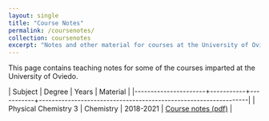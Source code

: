 ```yaml
---
layout: single
title: "Course Notes"
permalink: /coursenotes/
collection: coursenotes
excerpt: "Notes and other material for courses at the University of Oviedo"
---
```


This page contains teaching notes for some of the courses imparted at
the University of Oviedo.

| Subject              | Degree    |     Years | Material                                                        |
|----------------------+-----------+-----------+-----------------------------------------------------------------|
| Physical Chemistry 3 | Chemistry | 2018-2021 | [Course notes (pdf)](assets/coursenotes/physchem3-2020-web.pdf) |


